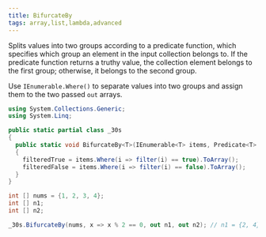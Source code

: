 ```yaml
---
title: BifurcateBy
tags: array,list,lambda,advanced
---
```


Splits values into two groups according to a predicate function, which specifies which group an element in the input collection belongs to. 
If the predicate function returns a truthy value, the collection element belongs to the first group; otherwise, it belongs to the second group.

Use `IEnumerable.Where()` to separate values into two groups and assign them to the two passed `out` arrays.

```csharp
using System.Collections.Generic;
using System.Linq;

public static partial class _30s 
{
  public static void BifurcateBy<T>(IEnumerable<T> items, Predicate<T> filter, out T[] filteredTrue, out T[] filteredFalse)
  {
    filteredTrue = items.Where(i => filter(i) == true).ToArray();
    filteredFalse = items.Where(i => filter(i) == false).ToArray();
  }
}
```

```csharp
int [] nums = {1, 2, 3, 4};
int [] n1;
int [] n2;

_30s.BifurcateBy(nums, x => x % 2 == 0, out n1, out n2); // n1 = {2, 4}, n2 = {1, 3}
```

